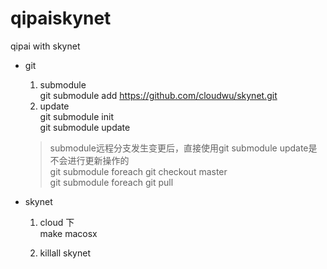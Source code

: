 # qipaiskynet
qipai   with  skynet






- git 

  1. submodule  
     git submodule add https://github.com/cloudwu/skynet.git
  2. update  
    git submodule init  
    git submodule update    
    
    
    > submodule远程分支发生变更后，直接使用git submodule update是不会进行更新操作的  
    > git submodule foreach git checkout master  
    > git submodule foreach git pull  







- skynet
  1. cloud 下  
     make   macosx   

  2.  
       killall skynet  

